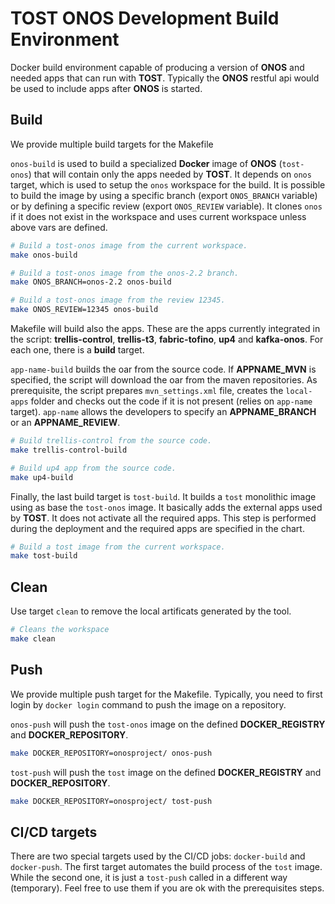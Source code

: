 # TOST ONOS Development Build Environment

Docker build environment capable of producing a version of **ONOS** and needed apps that can run with **TOST**. Typically the **ONOS** restful api would be used to include apps after **ONOS** is started.

## Build

We provide multiple build targets for the Makefile

`onos-build` is used to build a specialized **Docker** image of **ONOS** (`tost-onos`) that will contain only the apps needed by **TOST**. It depends on `onos` target, which is used to setup the `onos` workspace for the build. It is possible to build the image by using a specific branch (export `ONOS_BRANCH` variable) or by defining a specific review (export `ONOS_REVIEW` variable). It clones `onos` if it does not exist in the workspace and uses current workspace unless above vars are defined.

```sh
# Build a tost-onos image from the current workspace.
make onos-build
```

```sh
# Build a tost-onos image from the onos-2.2 branch.
make ONOS_BRANCH=onos-2.2 onos-build
```

```sh
# Build a tost-onos image from the review 12345.
make ONOS_REVIEW=12345 onos-build
```

Makefile will build also the apps. These are the apps currently integrated in the script: **trellis-control**, **trellis-t3**, **fabric-tofino**, **up4** and **kafka-onos**. For each one, there is a **build** target.

`app-name-build` builds the oar from the source code. If **APPNAME_MVN** is specified, the script will download the oar from the maven repositories. As prerequisite, the script prepares `mvn_settings.xml` file, creates the `local-apps` folder and checks out the code if it is not present (relies on `app-name` target). `app-name` allows the developers to specify an **APPNAME_BRANCH** or an **APPNAME_REVIEW**.

```sh
# Build trellis-control from the source code.
make trellis-control-build
```

```sh
# Build up4 app from the source code.
make up4-build
```

Finally, the last build target is `tost-build`. It builds a `tost` monolithic image using as base the `tost-onos` image. It basically adds the external apps used by **TOST**. It does not activate all the required apps. This step is performed during the deployment and the required apps are specified in the chart.

```sh
# Build a tost image from the current workspace.
make tost-build
```

## Clean

Use target `clean` to remove the local artificats generated by the tool.

```sh
# Cleans the workspace
make clean
```

## Push

We provide multiple push target for the Makefile. Typically, you need to first login by `docker login` command to push the image on a repository.

`onos-push` will push the `tost-onos` image on the defined **DOCKER_REGISTRY** and **DOCKER_REPOSITORY**.

```sh
make DOCKER_REPOSITORY=onosproject/ onos-push
```

`tost-push` will push the `tost` image on the defined **DOCKER_REGISTRY** and **DOCKER_REPOSITORY**.

```sh
make DOCKER_REPOSITORY=onosproject/ tost-push
```

## CI/CD targets

There are two special targets used by the CI/CD jobs: `docker-build` and `docker-push`. The first target automates the build process of the `tost` image. While the second one, it is just a `tost-push` called in a different way (temporary). Feel free to use them if you are ok with the prerequisites steps.

